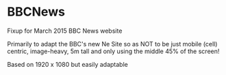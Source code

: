 # BBCNews
Fixup for March 2015 BBC News website

Primarily to adapt the BBC's new Ne Site so as NOT to be just mobile (cell) centric, image-heavy, 5m tall and only using the middle 45% of the screen!

Based on 1920 x 1080 but easily adaptable
